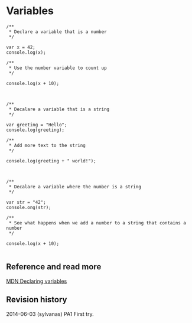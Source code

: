 Variables
==============================



```
/**
 * Declare a variable that is a number
 */

var x = 42;
console.log(x);

/**
 * Use the number variable to count up
 */

console.log(x + 10);



/**
 * Decalare a variable that is a string
 */

var greeting = "Hello";
console.log(greeting);

/**
 * Add more text to the string
 */

console.log(greeting + " world!");



/**
 * Decalare a variable where the number is a string
 */

var str = "42";
console.ong(str);

/**
 * See what happens when we add a number to a string that contains a number
 */

console.log(x + 10);


```



Reference and read more
------------------------------

[MDN Declaring variables](https://developer.mozilla.org/en/docs/Web/JavaScript/Guide/Values,_variables,_and_literals#Declaring_variables)



Revision history
------------------------------

2014-06-03 (sylvanas) PA1 First try.

